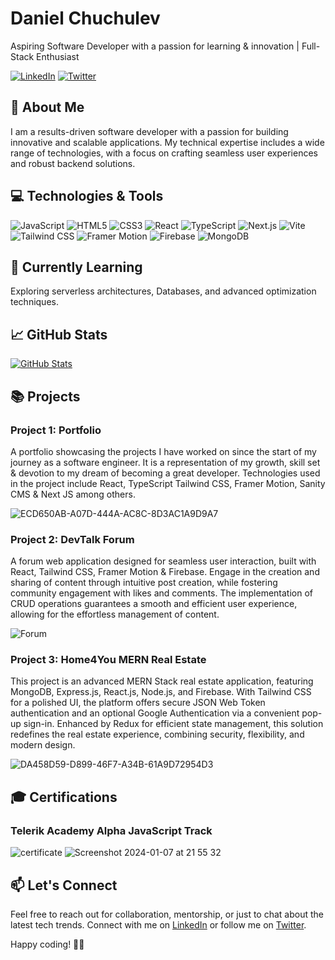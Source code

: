<!-- Your Name -->
# Daniel Chuchulev

<!-- Introduction -->
Aspiring Software Developer with a passion for learning & innovation | Full-Stack Enthusiast

<!-- Badges -->
[![LinkedIn](https://img.shields.io/badge/-LinkedIn-blue?style=flat&logo=linkedin&logoColor=white)](https://www.linkedin.com/in/chuchulev)
[![Twitter](https://img.shields.io/badge/-Twitter-1DA1F2?style=flat&logo=twitter&logoColor=white)](https://twitter.com/chuchulev)

## 🚀 About Me

I am a results-driven software developer with a passion for building innovative and scalable applications. My technical expertise includes a wide range of technologies, with a focus on crafting seamless user experiences and robust backend solutions.

## 💻 Technologies & Tools

![JavaScript](https://img.shields.io/badge/-JavaScript-F7DF1E?style=flat&logo=javascript&logoColor=white)
![HTML5](https://img.shields.io/badge/-HTML5-E34F26?style=flat&logo=html5&logoColor=white)
![CSS3](https://img.shields.io/badge/-CSS3-1572B6?style=flat&logo=css3&logoColor=white)
![React](https://img.shields.io/badge/-React-61DAFB?style=flat&logo=react&logoColor=white)
![TypeScript](https://img.shields.io/badge/-TypeScript-3178C6?style=flat&logo=typescript&logoColor=white)
![Next.js](https://img.shields.io/badge/-Next.js-000000?style=flat&logo=next.js&logoColor=white)
![Vite](https://img.shields.io/badge/-Vite-646CFF?style=flat&logo=vite&logoColor=white)
![Tailwind CSS](https://img.shields.io/badge/-Tailwind%20CSS-38B2AC?style=flat&logo=tailwind-css&logoColor=white)
![Framer Motion](https://img.shields.io/badge/-Framer%20Motion-0055FF?style=flat&logo=framer&logoColor=white)
![Firebase](https://img.shields.io/badge/-Firebase-FFCA28?style=flat&logo=firebase&logoColor=white)
![MongoDB](https://img.shields.io/badge/-MongoDB-47A248?style=flat&logo=mongodb&logoColor=white)

## 🌱 Currently Learning

Exploring serverless architectures, Databases, and advanced optimization techniques.

## 📈 GitHub Stats

[![GitHub Stats](https://github-readme-stats.vercel.app/api?username=Chuuch&show_icons=true&hide_title=true&count_private=true&hide=issues,contribs&bg_color=30,e96443,904e95&title_color=fff&text_color=fff)](https://github.com/Chuuch)

## 📚 Projects

### Project 1: Portfolio
A portfolio showcasing the projects I have worked on since the start of my journey as a
software engineer. It is a representation of my growth, skill set & devotion to my dream
of becoming a great developer. Technologies used in the project include React, TypeScript
Tailwind CSS, Framer Motion, Sanity CMS & Next JS among others.

![ECD650AB-A07D-444A-AC8C-8D3AC1A9D9A7](https://github.com/Chuuch/Chuuch/assets/78451418/44ada944-def3-46da-a0b4-752eca824111)

### Project 2: DevTalk Forum
A forum web application designed for seamless user interaction, built with React, Tailwind
CSS, Framer Motion & Firebase. Engage in the creation and sharing of content through
intuitive post creation, while fostering community engagement with likes and comments.
The implementation of CRUD operations guarantees a smooth and efficient user
experience, allowing for the effortless management of content.

![Forum](https://github.com/Chuuch/Chuuch/assets/78451418/61916626-b956-445c-b304-be60b3207d7f)


### Project 3: Home4You MERN Real Estate

This project is an advanced MERN Stack real estate application, featuring MongoDB, Express.js, React.js, Node.js, and Firebase. With Tailwind CSS for a polished UI, the platform offers secure JSON Web Token authentication and an optional Google Authentication via a convenient pop-up sign-in. Enhanced by Redux for efficient state management, this solution redefines the real estate experience, combining security, flexibility, and modern design.

![DA458D59-D899-46F7-A34B-61A9D72954D3](https://github.com/Chuuch/Chuuch/assets/78451418/f20cf3c3-8854-4b2f-91fc-4f4afb4ee15a)

## 🎓 Certifications

### Telerik Academy Alpha JavaScript Track

![certificate](https://github.com/Chuuch/Chuuch/assets/78451418/5dc97cc7-6ae7-4b3d-81ff-0bdb0152d932)
![Screenshot 2024-01-07 at 21 55 32](https://github.com/Chuuch/Chuuch/assets/78451418/c9822622-95ff-4e7d-865b-c99423fc042f)


## 📫 Let's Connect

Feel free to reach out for collaboration, mentorship, or just to chat about the latest tech trends. Connect with me on [LinkedIn](https://www.linkedin.com/in/chuchulev) or follow me on [Twitter](https://twitter.com/chuchulev).

Happy coding! 👨‍💻
